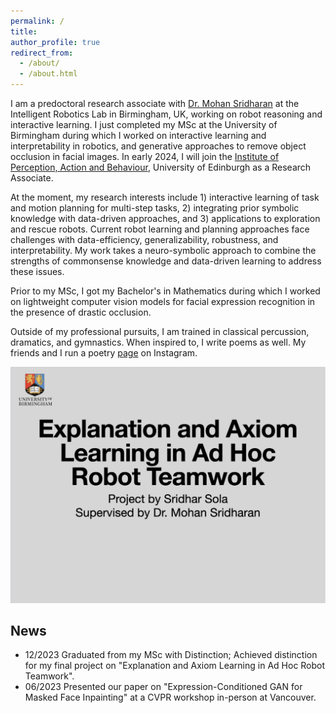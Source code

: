 ```yaml
---
permalink: /
title: 
author_profile: true
redirect_from: 
  - /about/
  - /about.html
---
```


I am a predoctoral research associate with [Dr. Mohan Sridharan](https://www.cs.bham.ac.uk/~sridharm/index.html) at the Intelligent Robotics Lab in Birmingham, UK, working on robot reasoning and interactive learning. I just completed my MSc at the University of Birmingham during which I worked on interactive learning and interpretability in robotics, and generative approaches to remove object occlusion in facial images. In early 2024, I will join the [Institute of Perception, Action and Behaviour](https://web.inf.ed.ac.uk/ipab), University of Edinburgh as a Research Associate. 

At the moment, my research interests include 1) interactive learning of task and motion planning for multi-step tasks, 2) integrating prior symbolic knowledge with data-driven approaches, and 3) applications to exploration and rescue robots. Current robot learning and planning approaches face challenges with data-efficiency, generalizability, robustness, and interpretability. My work takes a neuro-symbolic approach to combine the strengths of commonsense knowledge and data-driven learning to address these issues. 

Prior to my MSc, I got my Bachelor's in Mathematics during which I worked on lightweight computer vision models for facial expression recognition in the presence of drastic occlusion.

Outside of my professional pursuits, I am trained in classical percussion, dramatics, and gymnastics. When inspired to, I write poems as well. My friends and I run a poetry [page](https://www.instagram.com/thehollowreed/?hl=en-gb) on Instagram.

![yup](/images/exp.gif)

## News
* 12/2023  Graduated from my MSc with Distinction; Achieved distinction for my final project on "Explanation and Axiom Learning in Ad Hoc Robot Teamwork".
* 06/2023  Presented our paper on "Expression-Conditioned GAN for Masked Face Inpainting" at a CVPR workshop in-person at Vancouver.

